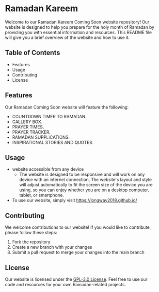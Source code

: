 # Ramadan Kareem
Welcome to our Ramadan Kareem Coming Soon website repository! Our website is designed to help you prepare for the holy month of Ramadan by providing you with essential information and resources. This README file will give you a brief overview of the website and how to use it.

## Table of Contents
- Features
- Usage
- Contributing
- License

## Features
Our Ramadan Coming Soon website will feature the following:

- COUNTDOWN TIMER TO RAMADAN.
- GALLERY BOX.
- PRAYER TIMES.
- PRAYER TRACKER.
- RAMADAN SUPPLICATIONS.
- INSPIRATIONAL STORIES AND QUOTES.

## Usage
* website accessible from any device
  - The website is designed to be responsive and will work on any device with an internet connection, The website's layout and style will adjust automatically to fit         the screen size of the device you are using, so you can enjoy whether you are on a desktop computer, tablet, or smartphone.
* To use our website, simply visit https://longway2018.github.io/

## Contributing
We welcome contributions to our website! If you would like to contribute, please follow these steps:
1. Fork the repository
2. Create a new branch with your changes
3. Submit a pull request to merge your changes into the main branch


## License
Our website is licensed under the [GPL-3.0 License](https://github.com/Longway2018/longway2018.github.io/blob/409015781dff758b2f79772ba4a8dd9f6eeb8415/LICENSE). Feel free to use our code and resources for your own Ramadan-related projects.
